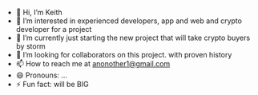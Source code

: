 - 👋 Hi, I’m Keith
- 👀 I’m interested in experienced developers, app and web and crypto developer for a project
- 🌱 I’m currently just starting the new project that will take crypto buyers by storm
- 💞️ I’m looking for collaborators on this project. with proven history
- 📫 How to reach me at anonother1@gmail.com
- 😄 Pronouns: ...
- ⚡ Fun fact: will be BIG

<!---
GoesProcrypto/GoesProcrypto is a ✨ special ✨ repository because its `README.md` (this file) appears on your GitHub profile.
You can click the Preview link to take a look at your changes.
--->
